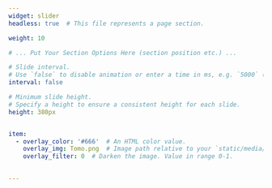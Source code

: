 ```yaml
---
widget: slider
headless: true  # This file represents a page section.

weight: 10

# ... Put Your Section Options Here (section position etc.) ...

# Slide interval.
# Use `false` to disable animation or enter a time in ms, e.g. `5000` (5s).
interval: false

# Minimum slide height.
# Specify a height to ensure a consistent height for each slide.
height: 380px


item:
  - overlay_color: '#666'  # An HTML color value.
    overlay_img: Tomo.png  # Image path relative to your `static/media/` folder
    overlay_filter: 0  # Darken the image. Value in range 0-1. 

    
---
```


